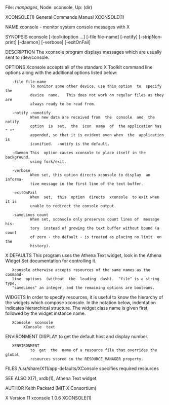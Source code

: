 File: *manpages*,  Node: xconsole,  Up: (dir)

XCONSOLE(1)                 General Commands Manual                XCONSOLE(1)



NAME
       xconsole - monitor system console messages with X

SYNOPSIS
       xconsole  [-toolkitoption  ...] [-file file-name] [-notify] [-stripNon‐
       print] [-daemon] [-verbose] [-exitOnFail]

DESCRIPTION
       The xconsole program  displays  messages  which  are  usually  sent  to
       /dev/console.

OPTIONS
       Xconsole  accepts  all  of  the standard X Toolkit command line options
       along with the additional options listed below:

       -file file-name
               To monitor some other device, use this option  to  specify  the
               device  name.   This does not work on regular files as they are
               always ready to be read from.

       -notify -nonotify
               When new data are received from  the  console  and  the  notify
               option  is  set,  the  icon  name  of  the application has " *"
               appended, so that it is evident even when  the  application  is
               iconified.  -notify is the default.

       -daemon This  option causes xconsole to place itself in the background,
               using fork/exit.

       -verbose
               When set, this option directs xconsole to display  an  informa‐
               tive message in the first line of the text buffer.

       -exitOnFail
               When  set,  this  option  directs  xconsole  to exit when it is
               unable to redirect the console output.

       -saveLines count
               When set, xconsole only preserves count lines of  message  his‐
               tory  instead of growing the text buffer without bound (a count
               of zero - the default - is treated as placing no limit  on  the
               history).

X DEFAULTS
       This program uses the Athena Text widget, look in the Athena Widget Set
       documentation for controlling it.

       Xconsole otherwise accepts resources of the same names as the  command-
       line  options  (without  the  leading  dash).  "file" is a string type,
       "saveLines" an integer, and the remaining options are booleans.

WIDGETS
       In order to specify resources, it is useful to know  the  hierarchy  of
       the widgets which compose xconsole.  In the notation below, indentation
       indicates hierarchical structure.   The  widget  class  name  is  given
       first, followed by the widget instance name.

       XConsole  xconsole
            XConsole  text


ENVIRONMENT
       DISPLAY to get the default host and display number.

       XENVIRONMENT
               to  get  the  name of a resource file that overrides the global
               resources stored in the RESOURCE_MANAGER property.

FILES
       /usr/share/X11/app-defaults/XConsole
              specifies required resources

SEE ALSO
       X(7), xrdb(1), Athena Text widget

AUTHOR
       Keith Packard (MIT X Consortium)



X Version 11                    xconsole 1.0.6                     XCONSOLE(1)
